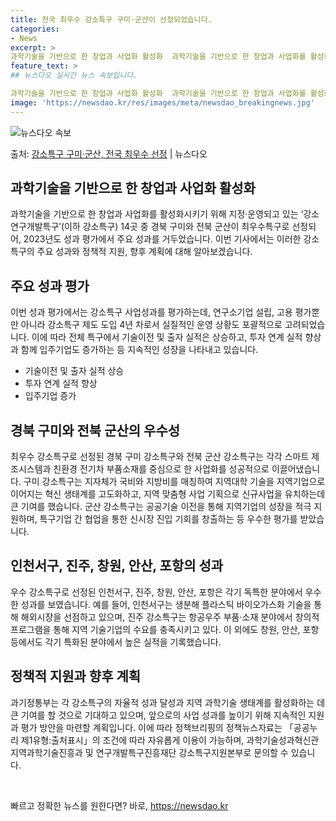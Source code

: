 ```yaml
---
title: 전국 최우수 강소특구 구미·군산이 선정되었습니다.
categories:
- News
excerpt: >
과학기술을 기반으로 한 창업과 사업화 활성화  과학기술을 기반으로 한 창업과 사업화를 활성화시키기 위해 지정…
feature_text: >
## 뉴스다오 실시간 뉴스 속보입니다.

과학기술을 기반으로 한 창업과 사업화 활성화  과학기술을 기반으로 한 창업과 사업화를 활성화시키기 위해 지정…
image: 'https://newsdao.kr/res/images/meta/newsdao_breakingnews.jpg'
---
```


![뉴스다오 속보](https://newsdao.kr/res/images/meta/newsdao_breakingnews.jpg)

<p>출처: <a href="https://newsdao.kr/4496" rel="dofollow">강소특구 구미·군산, 전국 최우수 선정</a> | 뉴스다오</p>

<h2 data-ke-size="size26">과학기술을 기반으로 한 창업과 사업화 활성화</h2>
<p data-ke-size="size16">과학기술을 기반으로 한 창업과 사업화를 활성화시키기 위해 지정·운영되고 있는 ‘강소 연구개발특구’(이하 강소특구) 14곳 중 경북 구미와 전북 군산이 최우수특구로 선정되어, 2023년도 성과 평가에서 주요 성과를 거두었습니다. 이번 기사에서는 이러한 강소특구의 주요 성과와 정책적 지원, 향후 계획에 대해 알아보겠습니다.</p>

<h2 data-ke-size="size26">주요 성과 평가</h2>
<p data-ke-size="size16">이번 성과 평가에서는 강소특구 사업성과를 평가하는데, 연구소기업 설립, 고용 평가뿐만 아니라 강소특구 제도 도입 4년 차로서 실질적인 운영 상황도 포괄적으로 고려되었습니다. 이에 따라 전체 특구에서 기술이전 및 출자 실적은 상승하고, 투자 연계 실적 향상과 함께 입주기업도 증가하는 등 지속적인 성장을 나타내고 있습니다.</p>
<ul>
    <li>기술이전 및 출자 실적 상승</li>
    <li>투자 연계 실적 향상</li>
    <li>입주기업 증가</li>
</ul>

<h2 data-ke-size="size26">경북 구미와 전북 군산의 우수성</h2>
<p data-ke-size="size16">최우수 강소특구로 선정된 경북 구미 강소특구와 전북 군산 강소특구는 각각 스마트 제조시스템과 친환경 전기차 부품소재를 중심으로 한 사업화를 성공적으로 이끌어냈습니다. 구미 강소특구는 지자체가 국비와 지방비를 매칭하여 지역대학 기술을 지역기업으로 이어지는 혁신 생태계를 고도화하고, 지역 맞춤형 사업 기획으로 신규사업을 유치하는데 큰 기여를 했습니다. 군산 강소특구는 공공기술 이전을 통해 지역기업의 성장을 적극 지원하며, 특구기업 간 협업을 통한 신시장 진입 기회를 창출하는 등 우수한 평가를 받았습니다.</p>

<h2 data-ke-size="size26">인천서구, 진주, 창원, 안산, 포항의 성과</h2>
<p data-ke-size="size16">우수 강소특구로 선정된 인천서구, 진주, 창원, 안산, 포항은 각기 독특한 분야에서 우수한 성과를 보였습니다. 예를 들어, 인천서구는 생분해 플라스틱 바이오가스화 기술을 통해 해외시장을 선점하고 있으며, 진주 강소특구는 항공우주 부품·소재 분야에서 창의적 프로그램을 통해 지역 기술기업의 수요를 충족시키고 있다. 이 외에도 창원, 안산, 포항 등에서도 각기 특화된 분야에서 높은 실적을 기록했습니다.</p>

<h2 data-ke-size="size26">정책적 지원과 향후 계획</h2>
<p data-ke-size="size16">과기정통부는 각 강소특구의 자율적 성과 달성과 지역 과학기술 생태계를 활성화하는 데 큰 기여를 할 것으로 기대하고 있으며, 앞으로의 사업 성과를 높이기 위해 지속적인 지원과 평가 방안을 마련할 계획입니다. 이에 따라 정책브리핑의 정책뉴스자료는 「공공누리 제1유형:출처표시」의 조건에 따라 자유롭게 이용이 가능하며, 과학기술성과혁신관 지역과학기술진흥과 및 연구개발특구진흥재단 강소특구지원본부로 문의할 수 있습니다.</p>
<p data-ke-size="size16">&nbsp;</p> 

빠르고 정확한 뉴스를 원한다면? 바로, <a href="https://newsdao.kr" rel="dofollow">https://newsdao.kr</a>


    
